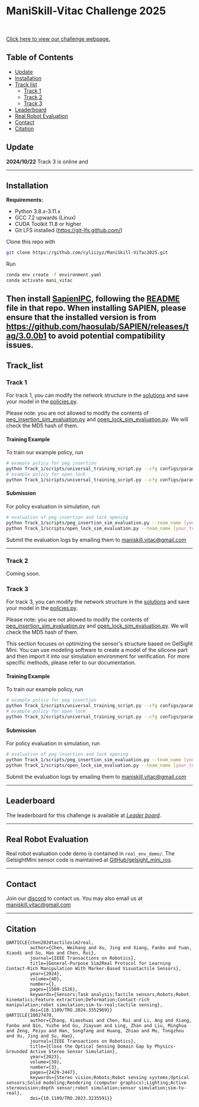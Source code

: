 
# ManiSkill-Vitac Challenge 2025
<br>

[Click here to view our challenge webpage.](https://ai-workshops.github.io/maniskill-vitac-challenge-2025/)

## **Table of Contents**

- [Update](#update)
- [Installation](#installation)
- [Track list](#Track_list)
  - [Track 1](#Track-1)
  - [Track 2](#Track-2)
  - [Track 3](#Track-3)
- [Leaderboard](#leaderboard)
- [Real Robot Evaluation](#real-robot-evaluation)
- [Contact](#contact)
- [Citation](#citation)

## Update
**2024/10/22** Track 3 is online and 

---
## Installation

**Requirements:**

- Python 3.8.x-3.11.x
- GCC 7.2 upwards (Linux)
- CUDA Toolkit 11.8 or higher
- Git LFS installed (https://git-lfs.github.com/)


Clone this repo with

```bash
git clone https://github.com/cyliizyz/ManiSkill-ViTac2025.git
```

Run

```bash
conda env create -f environment.yaml
conda activate mani_vitac
```

Then install [SapienIPC](https://github.com/Rabbit-Hu/sapienipc-exp), following the [README](https://github.com/Rabbit-Hu/sapienipc-exp/blob/main/README.md) file in that repo.
When installing SAPIEN, please ensure that the installed version is from https://github.com/haosulab/SAPIEN/releases/tag/3.0.0b1 to avoid potential compatibility issues.
---
## Track_list

### Track 1

For track 1, you can modify the network structure in the [solutions](Track_1%2Fsolutions) and save your model in the [policies.py](Track_1%2Fsolutions%2Fpolicies.py). 

Please note: you are not allowed to modify the contents of [peg_insertion_sim_evaluation.py](Track_1%2Fscripts%2Fpeg_insertion_sim_evaluation.py)
and [open_lock_sim_evaluation.py](Track_1%2Fscripts%2Fopen_lock_sim_evaluation.py). We will check the MD5 hash of them.



#### Training Example

To train our example policy, run

```bash
# example policy for peg insertion
python Track_1/scripts/universal_training_script.py --cfg configs/parameters/peg_insertion.yaml
# example policy for open lock
python Track_1/scripts/universal_training_script.py --cfg configs/parameters/long_open_lock.yaml
```
#### Submission 
For policy evaluation in simulation, run

```bash
# evaluation of peg insertion and lock opening
python Track_1/scripts/peg_insertion_sim_evaluation.py --team_name [your_teamname] --model_name [your_model_name] --policy_file_path [your_best_model_path]
python Track_1/scripts/open_lock_sim_evaluation.py --team_name [your_teamname] --model_name [your_model_name] --policy_file_path [your_best_model_path]
```
Submit the evaluation logs by emailing them to [maniskill.vitac@gmail.com](maniskill.vitac@gmail.com)


---

### Track 2
Coming soon.


### Track 3

For track 3, you can modify the network structure in the [solutions](Track_1%2Fsolutions) and save your model in the [policies.py](Track_1%2Fsolutions%2Fpolicies.py). 

Please note: you are not allowed to modify the contents of [peg_insertion_sim_evaluation.py](Track_1%2Fscripts%2Fpeg_insertion_sim_evaluation.py)
and [open_lock_sim_evaluation.py](Track_1%2Fscripts%2Fopen_lock_sim_evaluation.py). We will check the MD5 hash of them.

This section focuses on optimizing the sensor's structure based on GelSight Mini. You can use modeling software to create a model of the silicone part and then import it into our simulation environment for verification.
For more specific methods, please refer to our documentation.

#### Training Example

To train our example policy, run

```bash
# example policy for peg insertion
python Track_1/scripts/universal_training_script.py --cfg configs/parameters/peg_insertion.yaml
# example policy for open lock
python Track_1/scripts/universal_training_script.py --cfg configs/parameters/long_open_lock.yaml
```

#### Submission 
For policy evaluation in simulation, run

```bash
# evaluation of peg insertion and lock opening
python Track_1/scripts/peg_insertion_sim_evaluation.py --team_name [your_teamname] --model_name [your_model_name] --policy_file_path [your_best_model_path]
python Track_1/scripts/open_lock_sim_evaluation.py --team_name [your_teamname] --model_name [your_model_name] --policy_file_path [your_best_model_path]
```
Submit the evaluation logs by emailing them to [maniskill.vitac@gmail.com](maniskill.vitac@gmail.com)



---
## Leaderboard

The leaderboard for this challenge is available at [*_Leader board_*](https://ai-workshops.github.io/maniskill-vitac-challenge-2025/#leaderboard).

---
## Real Robot Evaluation
Real robot evaluation code demo is contained in `real_env_demo/`. The GelsightMini sensor code is maintained at [GitHub/gelsight_mini_ros](https://github.com/RVSATHU/gelsight_mini_ros/).

---
## Contact

Join our [discord](https://discord.gg/CKucPQxQPr) to contact us. You may also email us at [maniskill.vitac@gmail.com](maniskill.vitac@gmail.com)

---
## Citation

```
@ARTICLE{chen2024tactilesim2real,
         author={Chen, Weihang and Xu, Jing and Xiang, Fanbo and Yuan, Xiaodi and Su, Hao and Chen, Rui},
         journal={IEEE Transactions on Robotics},
         title={General-Purpose Sim2Real Protocol for Learning Contact-Rich Manipulation With Marker-Based Visuotactile Sensors},
         year={2024},
         volume={40},
         number={},
         pages={1509-1526},
         keywords={Sensors;Task analysis;Tactile sensors;Robots;Robot kinematics;Feature extraction;Deformation;Contact-rich manipulation;robot simulation;sim-to-real;tactile sensing},
         doi={10.1109/TRO.2024.3352969}}
@ARTICLE{10027470,
         author={Zhang, Xiaoshuai and Chen, Rui and Li, Ang and Xiang, Fanbo and Qin, Yuzhe and Gu, Jiayuan and Ling, Zhan and Liu, Minghua and Zeng, Peiyu and Han, Songfang and Huang, Zhiao and Mu, Tongzhou and Xu, Jing and Su, Hao},
         journal={IEEE Transactions on Robotics}, 
         title={Close the Optical Sensing Domain Gap by Physics-Grounded Active Stereo Sensor Simulation}, 
         year={2023},
         volume={39},
         number={3},
         pages={2429-2447},
         keywords={Stereo vision;Robots;Robot sensing systems;Optical sensors;Solid modeling;Rendering (computer graphics);Lighting;Active stereovision;depth sensor;robot simulation;sensor simulation;sim-to-real},
         doi={10.1109/TRO.2023.3235591}}
```

